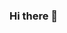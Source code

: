### Hi there 👋

<!--
**IsmaelMoura/IsmaelMoura** is a ✨ _special_ ✨ repository because its `README.md` (this file) appears on your GitHub profile.

[![card](https://github-readme-stats.vercel.app/api?username=/IsmaelMoura&theme=Tokyonight)](https://github.com/IsmaelMoura)

